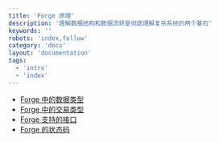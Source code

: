 ```yaml
---
title: 'Forge 原理'
description: '理解数据结构和数据流转是彻底理解复杂系统的两个基石'
keywords: ''
robots: 'index,follow'
category: 'docs'
layout: 'documentation'
tags:
  - 'intro'
  - 'index'
---
```


- [Forge 中的数据类型](./types)
- [Forge 中的交易类型](./txs)
- [Forge 支持的接口](./rpc)
- [Forge 的状态码](./code)

